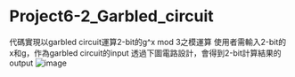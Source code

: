 # Project6-2_Garbled_circuit
代碼實現以garbled circuit運算2-bit的g^x mod 3之模運算
使用者需輸入2-bit的x和g，作為garbled circuit的input
透過下圖電路設計，會得到2-bit計算結果的output
![image](https://github.com/cislab-yzu/Project6-2_Garbled_circuit/blob/master/circuit.jpg)
